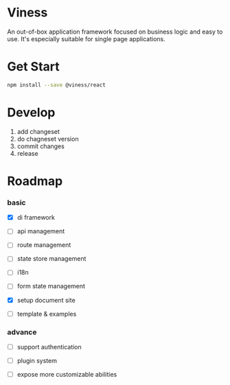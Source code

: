 # Viness

An out-of-box application framework focused on business logic and easy to use. It's especially suitable for single page applications.

# Get Start

```bash
npm install --save @viness/react

```


# Develop

1. add changeset
2. do chagneset version
3. commit changes
4. release


# Roadmap

### basic

- [x] di framework
- [ ] api management
- [ ] route management
- [ ] state store management
- [ ] i18n
- [ ] form state management
- [x] setup document site
- [ ] template & examples



### advance

- [ ] support authentication
- [ ] plugin system
- [ ] expose more customizable abilities


